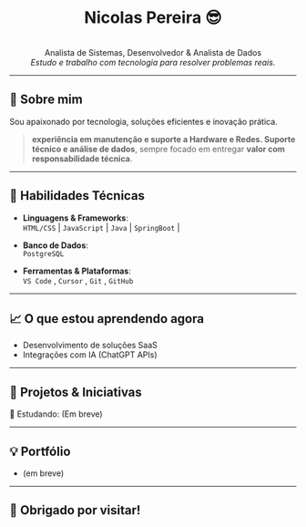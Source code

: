 <h1 align="center">Nicolas Pereira 😎</h1>
<p align="center">
<br> Analista de Sistemas, Desenvolvedor & Analista de Dados </br>
  <i>Estudo e trabalho com tecnologia para resolver problemas reais.</i>
</p>

---

## 💼 Sobre mim

Sou apaixonado por tecnologia, soluções eficientes e inovação prática.  

>  **experiência em manutenção e suporte a Hardware e Redes. Suporte técnico e análise de dados**, sempre focado em entregar **valor com responsabilidade técnica**.

---

## 🧠 Habilidades Técnicas

- **Linguagens & Frameworks**:  
  `HTML/CSS` | `JavaScript` | `Java` | `SpringBoot` | 

- **Banco de Dados**:  
  `PostgreSQL`

- **Ferramentas & Plataformas**:  
  `VS Code` , `Cursor` , `Git` , `GitHub` 
  
---

## 📈 O que estou aprendendo agora

- Desenvolvimento de soluções SaaS
- Integrações com IA (ChatGPT APIs)

---

## 🚀 Projetos & Iniciativas

🔧 Estudando: (Em breve)

---

## 💡 Portfólio

-  (em breve)

---

## 🙏 Obrigado por visitar!

